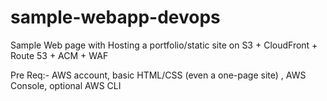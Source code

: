 # sample-webapp-devops
Sample Web page with Hosting a portfolio/static site on S3 + CloudFront + Route 53 + ACM + WAF

Pre Req:- AWS account, basic HTML/CSS (even a one-page site)
, AWS Console, optional AWS CLI
